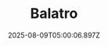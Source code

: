 ---
title: "Balatro"
id: 2379780
date: 2025-08-09T05:00:06.897Z
link: games/steam/recent/balatro
image: http://media.steampowered.com/steamcommunity/public/images/apps/2379780/b6018068070ab0e23561694c11f7950dd6f4c752.jpg
playtime_2weeks: 42
playtime_forever: 8161
playtime_windows_forever: 0
playtime_mac_forever: 236
playtime_linux_forever: 7925
playtime_deck_forever: 7925
---